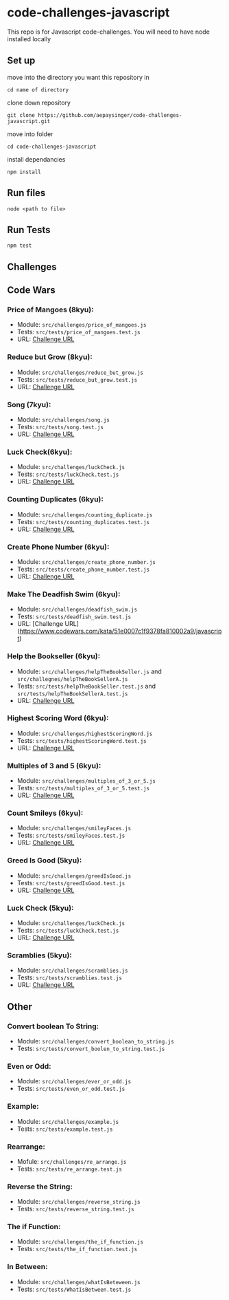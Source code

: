 # code-challenges-javascript
This repo is for Javascript code-challenges.
You will need to have node installed locally
## Set up
move into the directory you want this repository in 
```
cd name of directory
```
clone down repository
```
git clone https://github.com/aepaysinger/code-challenges-javascript.git
```
move into folder
```
cd code-challenges-javascript
```
install dependancies
```
npm install
```

## Run files
```
node <path to file>
```
## Run Tests
```
npm test
```

## Challenges
## Code Wars
### Price of Mangoes (8kyu):
  * Module: `src/challenges/price_of_mangoes.js`
  * Tests: `src/tests/price_of_mangoes.test.js`
  * URL: [Challenge URL](https://www.codewars.com/kata/57a77726bb9944d000000b06/javascript)
### Reduce but Grow (8kyu):
  * Module: `src/challenges/reduce_but_grow.js`
  * Tests: `src/tests/reduce_but_grow.test.js`
  * URL: [Challenge URL](https://www.codewars.com/kata/57f780909f7e8e3183000078/javascript)
### Song (7kyu):
  * Module: `src/challenges/song.js`
  * Tests: `src/tests/song.test.js`
  * URL: [Challenge URL](https://www.codewars.com/kata/6089c7992df556001253ba7d/javascript)
### Luck Check(6kyu):
  * Module: `src/challenges/luckCheck.js`
  * Tests: `src/tests/luckCheck.test.js`
  * URL: [Challenge URL](https://www.codewars.com/kata/5314b3c6bb244a48ab00076c/train/javascript)
### Counting Duplicates (6kyu):
  * Module: `src/challenges/counting_duplicate.js`
  * Tests: `src/tests/counting_duplicates.test.js`
  * URL: [Challenge URL](https://www.codewars.com/kata/54bf1c2cd5b56cc47f0007a1/javascript)
### Create Phone Number (6kyu):
  * Module: `src/challenges/create_phone_number.js`
  * Tests: `src/tests/create_phone_number.test.js`
  * URL: [Challenge URL](https://www.codewars.com/kata/525f50e3b73515a6db000b83/javascript)
### Make The Deadfish Swim (6kyu):
  * Module: `src/challenges/deadfish_swim.js`
  * Tests: `src/tests/deadfish_swim.test.js`
  * URL: [Challenge URL] (https://www.codewars.com/kata/51e0007c1f9378fa810002a9/javascript)
### Help the Bookseller (6kyu):
  * Module: `src/challenges/helpTheBookSeller.js` and `src/challegnes/helpTheBookSellerA.js`
  * Tests: `src/tests/helpTheBookSeller.test.js` and `src/tests/helpTheBookSellerA.test.js`
  * URL: [Challenge URL](https://www.codewars.com/kata/54dc6f5a224c26032800005c/javascript)
### Highest Scoring Word (6kyu):
  * Module: `src/challenges/highestScoringWord.js`
  * Tests: `src/tests/highestScoringWord.test.js`
  * URL: [Challenge URL](https://www.codewars.com/kata/57eb8fcdf670e99d9b000272/javascript)
### Multiples of 3 and 5 (6kyu):
  * Module: `src/challenges/multiples_of_3_or_5.js`
  * Tests: `src/tests/multiples_of_3_or_5.test.js`
  * URL: [Challenge URL](https://www.codewars.com/kata/514b92a657cdc65150000006/javascript)
### Count Smileys (6kyu):
  * Module: `src/challenges/smileyFaces.js`
  * Tests: `src/tests/smileyFaces.test.js`
  * URL: [Challenge URL](https://www.codewars.com/kata/583203e6eb35d7980400002a/javascript)
### Greed Is Good (5kyu):
  * Module: `src/challenges/greedIsGood.js`
  * Tests: `src/tests/greedIsGood.test.js`
  * URL: [Challenge URL](https://www.codewars.com/kata/5270d0d18625160ada0000e4/javascript)
### Luck Check (5kyu):
  * Module: `src/challenges/luckCheck.js`
  * Tests: `src/tests/luckCheck.test.js`
  * URL: [Challenge URL](https://www.codewars.com/kata/5314b3c6bb244a48ab00076c/javascript)
### Scramblies (5kyu):
  * Module: `src/challenges/scramblies.js`
  * Tests: `src/tests/scramblies.test.js`
  * URL: [Challenge URL](https://www.codewars.com/kata/55c04b4cc56a697bb0000048/javascript)
## Other
### Convert boolean To String:
  * Module: `src/challenges/convert_boolean_to_string.js`
  * Tests: `src/tests/convert_boolen_to_string.test.js`
### Even or Odd:
  * Module: `src/challenges/ever_or_odd.js`
  * Tests: `src/tests/even_or_odd.test.js`
### Example:
  * Module:  `src/challenges/example.js`
  * Tests: `src/tests/example.test.js`
### Rearrange:
  * Mofule: `src/challenges/re_arrange.js`
  * Tests: `src/tests/re_arrange.test.js`
### Reverse the String:
  * Module: `src/challenges/reverse_string.js`
  * Tests: `src/tests/reverse_string.test.js`
### The if Function:
  * Module: `src/challenges/the_if_function.js`
  * Tests: `src/tests/the_if_function.test.js`
### In Between:
  * Module: `src/challenges/whatIsBeteween.js`
  * Tests: `src/tests/WhatIsBetween.test.js`